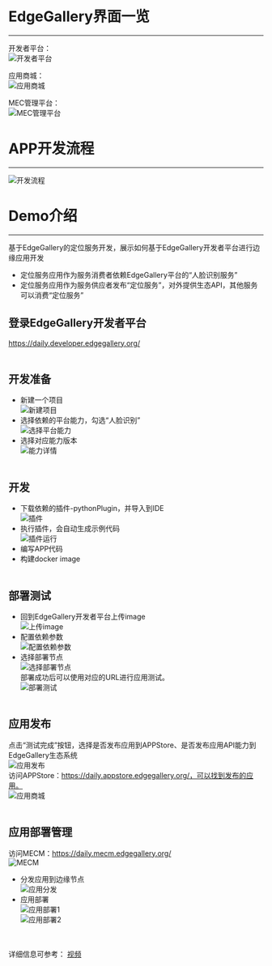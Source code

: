 # EdgeGallery界面一览
-------------------
开发者平台：<br>
![开发者平台](https://gitee.com/edgegallery/docs/tree/master/uploads/images/2020/0927/153611_db1f101d_7625241.png "屏幕截图.png")<br>

应用商城：<br>
![应用商城](https://images.gitee.com/uploads/images/2020/0927/153633_8db14480_7625241.png "屏幕截图.png")<br>

MEC管理平台：<br>
![MEC管理平台](https://images.gitee.com/uploads/images/2020/0927/153647_d078c1c2_7625241.png "屏幕截图.png")<br>

# APP开发流程
-------------------
![开发流程](https://images.gitee.com/uploads/images/2020/0927/155444_5586d113_7625241.png "屏幕截图.png")<br>

# Demo介绍
-------------------
基于EdgeGallery的定位服务开发，展示如何基于EdgeGallery开发者平台进行边缘应用开发<br>
* 定位服务应用作为服务消费者依赖EdgeGallery平台的“人脸识别服务”<br>
* 定位服务应用作为服务供应者发布“定位服务”，对外提供生态API，其他服务可以消费“定位服务”<br>

## 登录EdgeGallery开发者平台
https://daily.developer.edgegallery.org/<br><br>
## 开发准备
* 新建一个项目<br>
![新建项目](https://images.gitee.com/uploads/images/2020/0927/164937_44bad0e1_7625241.png "屏幕截图.png")
* 选择依赖的平台能力，勾选“人脸识别”<br>
![选择平台能力](https://images.gitee.com/uploads/images/2020/0927/165038_8a49d2c2_7625241.png "屏幕截图.png")
* 选择对应能力版本<br>
![能力详情](https://images.gitee.com/uploads/images/2020/0927/170533_cd17b611_7625241.png "屏幕截图.png")<br><br>
## 开发
* 下载依赖的插件-pythonPlugin，并导入到IDE<br>
![插件](https://images.gitee.com/uploads/images/2020/0927/180131_b43bd374_7625241.png "屏幕截图.png")
* 执行插件，会自动生成示例代码<br>
![插件运行](https://images.gitee.com/uploads/images/2020/0928/103403_fc10b6a9_7625241.png "屏幕截图.png")
* 编写APP代码<br>
* 构建docker image<br><br>
## 部署测试
* 回到EdgeGallery开发者平台上传image<br>
![上传image](https://images.gitee.com/uploads/images/2020/0928/104313_61e531ce_7625241.png "屏幕截图.png")
* 配置依赖参数<br>
![配置依赖参数](https://images.gitee.com/uploads/images/2020/0928/104414_78804337_7625241.png "屏幕截图.png")
* 选择部署节点<br>
![选择部署节点](https://images.gitee.com/uploads/images/2020/0928/155738_1363e060_7625241.png "屏幕截图.png")<br>
部署成功后可以使用对应的URL进行应用测试。<br>
![部署测试](https://images.gitee.com/uploads/images/2020/0928/104720_351d5a45_7625241.png "屏幕截图.png")<br><br>
## 应用发布
点击“测试完成”按钮，选择是否发布应用到APPStore、是否发布应用API能力到EdgeGallery生态系统<br>
![应用发布](https://images.gitee.com/uploads/images/2020/0928/111041_c5004536_7625241.png "屏幕截图.png")<br>
访问APPStore：https://daily.appstore.edgegallery.org/，可以找到发布的应用。<br>
![应用商城](https://images.gitee.com/uploads/images/2020/0928/111833_bb36fd2b_7625241.png "屏幕截图.png")<br><br>
## 应用部署管理
访问MECM：https://daily.mecm.edgegallery.org/<br>
![MECM](https://images.gitee.com/uploads/images/2020/0928/112141_2f32426e_7625241.png "屏幕截图.png")<br>
* 分发应用到边缘节点<br>
![应用分发](https://images.gitee.com/uploads/images/2020/0928/161230_821e2b70_7625241.png "屏幕截图.png")
* 应用部署<br>
![应用部署1](https://images.gitee.com/uploads/images/2020/0928/161426_0814bb76_7625241.png "屏幕截图.png")<br>
![应用部署2](https://images.gitee.com/uploads/images/2020/0928/161505_1d05c04b_7625241.png "屏幕截图.png")<br><br><br>

详细信息可参考：
[视频](https://gitee.com/edgegallery/community/blob/master/TSC/Release/v0.9/EdgeGallery%20Demo%20Recording.mp4)


